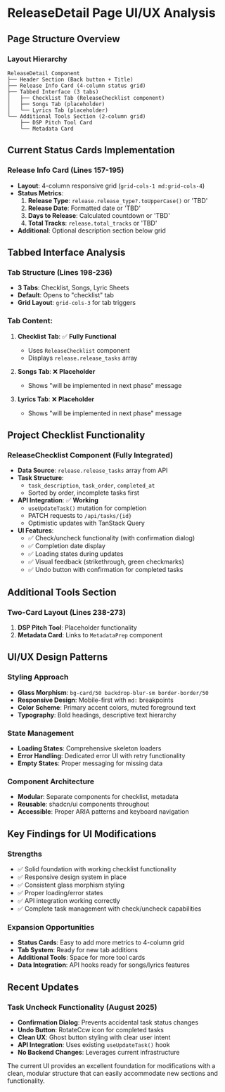 # ReleaseDetail Page UI/UX Analysis

## **Page Structure Overview**

### **Layout Hierarchy**
```
ReleaseDetail Component
├── Header Section (Back button + Title)
├── Release Info Card (4-column status grid)
├── Tabbed Interface (3 tabs)
│   ├── Checklist Tab (ReleaseChecklist component)
│   ├── Songs Tab (placeholder)
│   └── Lyrics Tab (placeholder)
└── Additional Tools Section (2-column grid)
    ├── DSP Pitch Tool Card
    └── Metadata Card
```

## **Current Status Cards Implementation**

### **Release Info Card** (Lines 157-195)
- **Layout**: 4-column responsive grid (`grid-cols-1 md:grid-cols-4`)
- **Status Metrics**:
  1. **Release Type**: `release.release_type?.toUpperCase()` or 'TBD'
  2. **Release Date**: Formatted date or 'TBD'
  3. **Days to Release**: Calculated countdown or 'TBD'
  4. **Total Tracks**: `release.total_tracks` or 'TBD'
- **Additional**: Optional description section below grid

## **Tabbed Interface Analysis**

### **Tab Structure** (Lines 198-236)
- **3 Tabs**: Checklist, Songs, Lyric Sheets
- **Default**: Opens to "checklist" tab
- **Grid Layout**: `grid-cols-3` for tab triggers

### **Tab Content**:
1. **Checklist Tab**: ✅ **Fully Functional**
   - Uses `ReleaseChecklist` component
   - Displays `release.release_tasks` array
   
2. **Songs Tab**: ❌ **Placeholder**
   - Shows "will be implemented in next phase" message
   
3. **Lyrics Tab**: ❌ **Placeholder**
   - Shows "will be implemented in next phase" message

## **Project Checklist Functionality**

### **ReleaseChecklist Component** (Fully Integrated)
- **Data Source**: `release.release_tasks` array from API
- **Task Structure**: 
  - `task_description`, `task_order`, `completed_at`
  - Sorted by order, incomplete tasks first
- **API Integration**: ✅ **Working**
  - `useUpdateTask()` mutation for completion
  - PATCH requests to `/api/tasks/{id}`
  - Optimistic updates with TanStack Query
- **UI Features**:
  - ✅ Check/uncheck functionality (with confirmation dialog)
  - ✅ Completion date display
  - ✅ Loading states during updates
  - ✅ Visual feedback (strikethrough, green checkmarks)
  - ✅ Undo button with confirmation for completed tasks

## **Additional Tools Section**

### **Two-Card Layout** (Lines 238-273)
1. **DSP Pitch Tool**: Placeholder functionality
2. **Metadata Card**: Links to `MetadataPrep` component

## **UI/UX Design Patterns**

### **Styling Approach**
- **Glass Morphism**: `bg-card/50 backdrop-blur-sm border-border/50`
- **Responsive Design**: Mobile-first with `md:` breakpoints
- **Color Scheme**: Primary accent colors, muted foreground text
- **Typography**: Bold headings, descriptive text hierarchy

### **State Management**
- **Loading States**: Comprehensive skeleton loaders
- **Error Handling**: Dedicated error UI with retry functionality
- **Empty States**: Proper messaging for missing data

### **Component Architecture**
- **Modular**: Separate components for checklist, metadata
- **Reusable**: shadcn/ui components throughout
- **Accessible**: Proper ARIA patterns and keyboard navigation

## **Key Findings for UI Modifications**

### **Strengths**
- ✅ Solid foundation with working checklist functionality
- ✅ Responsive design system in place
- ✅ Consistent glass morphism styling
- ✅ Proper loading/error states
- ✅ API integration working correctly
- ✅ Complete task management with check/uncheck capabilities

### **Expansion Opportunities**
- **Status Cards**: Easy to add more metrics to 4-column grid
- **Tab System**: Ready for new tab additions
- **Additional Tools**: Space for more tool cards
- **Data Integration**: API hooks ready for songs/lyrics features

## **Recent Updates**

### **Task Uncheck Functionality** (August 2025)
- **Confirmation Dialog**: Prevents accidental task status changes
- **Undo Button**: RotateCcw icon for completed tasks
- **Clean UX**: Ghost button styling with clear user intent
- **API Integration**: Uses existing `useUpdateTask()` hook
- **No Backend Changes**: Leverages current infrastructure

The current UI provides an excellent foundation for modifications with a clean, modular structure that can easily accommodate new sections and functionality.